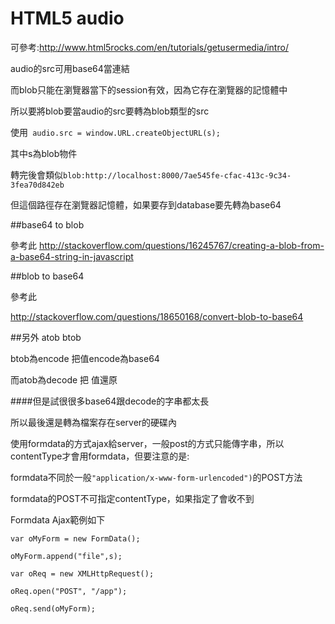 # HTML5 audio

可參考:http://www.html5rocks.com/en/tutorials/getusermedia/intro/

audio的src可用base64當連結

而blob只能在瀏覽器當下的session有效，因為它存在瀏覽器的記憶體中

所以要將blob要當audio的src要轉為blob類型的src

使用` audio.src = window.URL.createObjectURL(s);`

其中s為blob物件

轉完後會類似`blob:http://localhost:8000/7ae545fe-cfac-413c-9c34-3fea70d842eb`

但這個路徑存在瀏覽器記憶體，如果要存到database要先轉為base64

##base64 to blob

參考此
http://stackoverflow.com/questions/16245767/creating-a-blob-from-a-base64-string-in-javascript

##blob to base64

參考此

http://stackoverflow.com/questions/18650168/convert-blob-to-base64


##另外 atob btob

btob為encode  把值encode為base64

而atob為decode 把 值還原

####但是試很很多base64跟decode的字串都太長

所以最後還是轉為檔案存在server的硬碟內

使用formdata的方式ajax給server，一般post的方式只能傳字串，所以contentType才會用formdata，但要注意的是:

formdata不同於一般`"application/x-www-form-urlencoded")`的POST方法

formdata的POST不可指定contentType，如果指定了會收不到

Formdata Ajax範例如下
```
var oMyForm = new FormData();

oMyForm.append("file",s);

var oReq = new XMLHttpRequest();

oReq.open("POST", "/app");

oReq.send(oMyForm);
```







